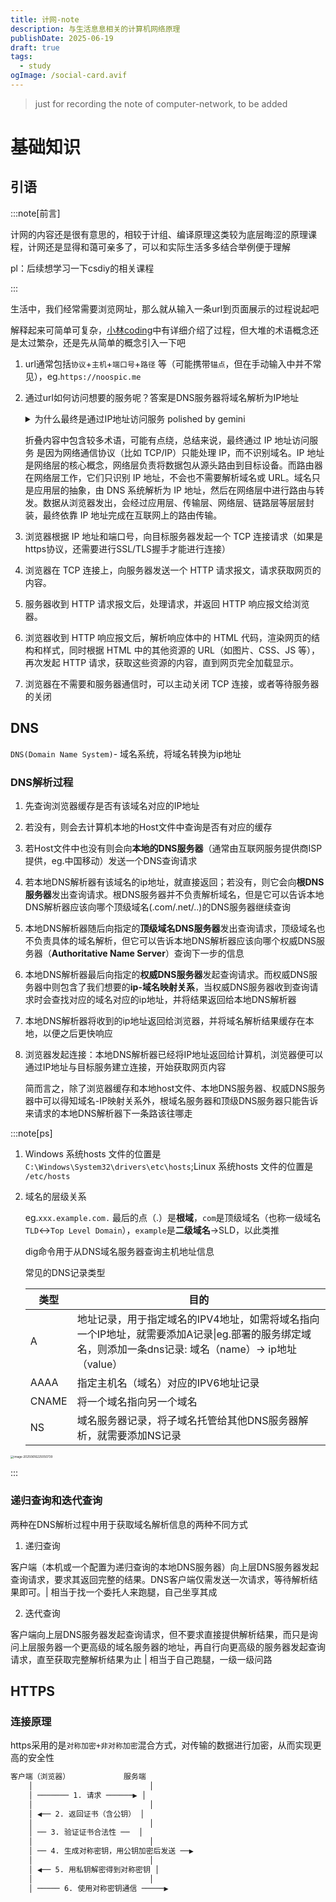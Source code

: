 ```yaml
---
title: 计网-note
description: 与生活息息相关的计算机网络原理
publishDate: 2025-06-19
draft: true
tags:
  - study
ogImage: /social-card.avif
---
```


> just for recording the note of computer-network, to be added

# 基础知识

## 引语

:::note[前言]

计网的内容还是很有意思的，相较于计组、编译原理这类较为底层晦涩的原理课程，计网还是显得和蔼可亲多了，可以和实际生活多多结合举例便于理解

pl：后续想学习一下csdiy的相关课程

:::

生活中，我们经常需要浏览网址，那么就从输入一条url到页面展示的过程说起吧

解释起来可简单可复杂，[小林coding](https://xiaolincoding.com/network/1_base/what_happen_url.html)中有详细介绍了过程，但大堆的术语概念还是太过繁杂，还是先从简单的概念引入一下吧

1. url通常包括`协议`+`主机`+`端口号`+`路径` 等（可能携带`锚点`，但在手动输入中并不常见），eg.`https://noospic.me`

2. 通过url如何访问想要的服务呢？答案是DNS服务器将域名解析为IP地址

   <details>
   <summary> 为什么最终是通过IP地址访问服务 polished by gemini</summary>
    
   
   **IP地址是网络层的概念**
   
   - 互联网协议套件 (TCP/IP) 是互联网通信的基础。在这个套件中，**IP (Internet Protocol) 协议工作在网络层**。网络层的核心功能就是负责在不同的网络之间**寻址和路由数据包**。
   
   :::note
   
   - 网络OSI七层模型结构包括：应用层 -表示层 - 会话层 - 运输层 - 网络层 - 数据链路层 - 物理层
   
   - **TCP/IP四层模型**（广泛采用）结构包括： 应用层 - 传输层 - 网络层 - 网络接口
   
   - 教科书中的五层结构模型
   
     ```markdown
     应用层：HTTP 报文  
     ↓  
     传输层：加上 TCP 首部  （区分应用进程及实现可靠传输）
     ↓  
     网络层：加上 IP 首部（目标 IP 出现！使IP数据包可以在互联网传输，即被路由器转发）  
     ↓  
     数据链路层：加上 MAC 地址首部与尾部 （帧首部是为了让帧能在一段链路或一个网络上传输，能被相应的目的主机接受；尾部是让目的主机检查所接收到的帧是否有误码）
     ↓   
     物理层：比特流传输
     ```
   
   :::

   - IP协议规定，网络上的每个设备（主机、服务器、路由器）都必须有一个唯一的IP地址（在特定网络范围内）才能被识别和定位。
   - 数据包的头部包含了源IP地址和**目标IP地址**。这是网络设备（尤其是路由器）用来决定如何转发数据包的**唯一依据**。
   
   **路由器的效率和设计：**
   
   - 互联网由无数的路由器连接而成。路由器的主要工作是高效地将数据包从源头转发到目的地。
   - 路由器是专门为处理数字化的IP地址而设计的。它们查看数据包头部的目标IP地址，然后根据自己的路由表（包含如何到达不同IP地址网络的信息）将数据包发送到下一个合适的路由器或最终目的地。
   - 如果路由器需要解析和理解人类可读的、可变长度的URL字符串（其中还可能包含路径、查询参数等复杂信息），路由过程将变得极其缓慢和复杂，网络效率会大大降低。处理固定长度、结构化的数字IP地址要快得多。
   
   **唯一性和精确性：**

   - IP地址为网络上的每个接口提供了一个在全球（公网IP）或局部（私网IP）唯一的标识符。这使得数据包可以被精确地投递到目标机器。
   - URL虽然对人类友好，但对于机器来说，它是一个更高层次的抽象。一个域名背后可能对应多个IP地址（用于负载均衡），一个IP地址也可能托管多个域名（通过虚拟主机）。DNS解析的任务就是处理这种多对多关系，最终找到一个或多个具体的IP地址。
   
   **分层架构：**
   
   - 网络通信是分层设计的（例如OSI七层模型或TCP/IP四层模型）。URL是应用层（例如HTTP协议）的概念。而IP地址是网络层的概念。
   - 数据在发送时，从应用层逐层向下封装。当到达网络层时，会加上IP头部，其中包含目标IP地址。只有这样，数据包才能在网络中被正确路由。
   - 在接收端，数据包逐层向上解封装。网络层处理IP头部，确认是发给自己的，然后将数据交给上层协议（如TCP或UDP），最终应用层程序（如浏览器）才能处理HTTP请求和URL中的具体路径。
   
   </details>
   
   折叠内容中包含较多术语，可能有点绕，总结来说，最终通过 IP 地址访问服务 是因为网络通信协议（比如 TCP/IP）只能处理 IP，而不识别域名。IP 地址是网络层的核心概念，网络层负责将数据包从源头路由到目标设备。而路由器在网络层工作，它们只识别 IP 地址，不会也不需要解析域名或 URL。域名只是应用层的抽象，由 DNS 系统解析为 IP 地址，然后在网络层中进行路由与转发。数据从浏览器发出，会经过应用层、传输层、网络层、链路层等层层封装，最终依靠 IP 地址完成在互联网上的路由传输。


3. 浏览器根据 IP 地址和端口号，向目标服务器发起一个 TCP 连接请求（如果是https协议，还需要进行SSL/TLS握手才能进行连接）

4. 浏览器在 TCP 连接上，向服务器发送一个 HTTP 请求报文，请求获取网页的内容。

5. 服务器收到 HTTP 请求报文后，处理请求，并返回 HTTP 响应报文给浏览器。

6. 浏览器收到 HTTP 响应报文后，解析响应体中的 HTML 代码，渲染网页的结构和样式，同时根据 HTML 中的其他资源的 URL（如图片、CSS、JS 等），再次发起 HTTP 请求，获取这些资源的内容，直到网页完全加载显示。

7. 浏览器在不需要和服务器通信时，可以主动关闭 TCP 连接，或者等待服务器的关闭

   

## DNS

`DNS(Domain Name System)`- 域名系统，将域名转换为ip地址

### DNS解析过程

1. 先查询浏览器缓存是否有该域名对应的IP地址
2. 若没有，则会去计算机本地的Host文件中查询是否有对应的缓存

3. 若Host文件中也没有则会向**本地的DNS服务器**（通常由互联网服务提供商ISP提供，eg.中国移动）发送一个DNS查询请求
4. 若本地DNS解析器有该域名的ip地址，就直接返回；若没有，则它会向**根DNS服务器**发出查询请求。根DNS服务器并不负责解析域名，但是它可以告诉本地DNS解析器应该向哪个顶级域名(.com/.net/..)的DNS服务器继续查询

5. 本地DNS解析器随后向指定的**顶级域名DNS服务器**发出查询请求，顶级域名也不负责具体的域名解析，但它可以告诉本地DNS解析器应该向哪个权威DNS服务器（**Authoritative Name Server**）查询下一步的信息

6. 本地DNS解析器最后向指定的**权威DNS服务器**发起查询请求。而权威DNS服务器中则包含了我们想要的**ip-域名映射关系**，当权威DNS服务器收到查询请求时会查找对应的域名对应的ip地址，并将结果返回给本地DNS解析器

7. 本地DNS解析器将收到的ip地址返回给浏览器，并将域名解析结果缓存在本地，以便之后更快响应

8. 浏览器发起连接：本地DNS解析器已经将IP地址返回给计算机，浏览器便可以通过IP地址与目标服务建立连接，开始获取网页内容

   简而言之，除了浏览器缓存和本地host文件、本地DNS服务器、权威DNS服务器中可以得知域名-IP映射关系外，根域名服务器和顶级DNS服务器只能告诉来请求的本地DNS解析器下一条路该往哪走

:::note[ps]

1. Windows 系统hosts 文件的位置是 `C:\Windows\System32\drivers\etc\hosts`;Linux 系统hosts 文件的位置是 `/etc/hosts`

2. 域名的层级关系

   eg.`xxx.example.com.` 最后的点（.）是**根域**，`com`是顶级域名（也称一级域名`TLD`<->`Top Level Domain`），`example`是**二级域名**->SLD，以此类推
   
   dig命令用于从DNS域名服务器查询主机地址信息
   
   常见的DNS记录类型
   
   | 类型  | 目的                                                         |
   | ----- | ------------------------------------------------------------ |
   | A     | 地址记录，用于指定域名的IPV4地址，如需将域名指向一个IP地址，就需要添加A记录\|eg.部署的服务绑定域名，则添加一条dns记录: 域名（name）-> ip地址（value） |
   | AAAA  | 指定主机名（域名）对应的IPV6地址记录                         |
   | CNAME | 将一个域名指向另一个域名                                     |
   | NS    | 域名服务器记录，将子域名托管给其他DNS服务器解析，就需要添加NS记录 |

<img src="https://pub-2922618b298540fba9bd5a8f8500b762.r2.dev/image-20250616225050739.png" alt="image-20250616225050739" style="zoom: 33%;" />

:::



### 递归查询和迭代查询

两种在DNS解析过程中用于获取域名解析信息的两种不同方式

1. 递归查询

客户端（本机或一个配置为递归查询的本地DNS服务器）向上层DNS服务器发起查询请求，要求其返回完整的结果。DNS客户端仅需发送一次请求，等待解析结果即可。| 相当于找一个委托人来跑腿，自己坐享其成

2. 迭代查询

客户端向上层DNS服务器发起查询请求，但不要求直接提供解析结果，而只是询问上层服务器一个更高级的域名服务器的地址，再自行向更高级的服务器发起查询请求，直至获取完整解析结果为止 | 相当于自己跑腿，一级一级问路



## HTTPS

### 连接原理

https采用的是`对称加密+非对称加密`混合方式，对传输的数据进行加密，从而实现更高的安全性

```markdown
客户端（浏览器）            服务端
    │                          │
    │ ─────── 1. 请求 ──────▶ │
    │                          │
    │ ◀── 2. 返回证书（含公钥） │
    │                          │
    │ ── 3. 验证证书合法性 ──  │
    │                          │
    │ ── 4. 生成对称密钥，用公钥加密后发送 ──▶
    │                          │
    │ ◀── 5. 用私钥解密得到对称密钥 │
    │                          │
    │ ───── 6. 使用对称密钥通信 ─────▶
```



